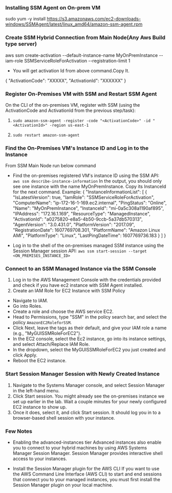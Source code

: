 ### Installing SSM Agent on On-prem VM

sudo yum -y install https://s3.amazonaws.com/ec2-downloads-windows/SSMAgent/latest/linux_amd64/amazon-ssm-agent.rpm

### Create SSM Hybrid Connection from Main Node(Any Aws Build type server)

aws ssm create-activation --default-instance-name MyOnPremInstance --iam-role SSMServiceRoleForActivation --registration-limit 1

- You will get activation Id from above command.Copy It.

{
    "ActivationCode": "XXXXX",
    "ActivationId": "XXXXXX"
}

### Register On-Premises VM with SSM and Restart SSM Agent

On the CLI of the on-premises VM, register with SSM (using the ActivationCode and ActivationId from the previous step/task):

1. `sudo amazon-ssm-agent -register -code "<ActivationCode>" -id "<ActivationId>" -region us-east-1`

2. `sudo restart amazon-ssm-agent`

### Find the On-Premises VM's Instance ID and Log in to the Instance

From SSM Main Node run below command
- Find the on-premises registered VM's instance ID using the SSM API:
`aws ssm describe-instance-information`
In the output, you should only see one instance with the name MyOnPremInstance. Copy its InstanceId for the next command.
Example:
{
    "InstanceInformationList": [
        {
            "IsLatestVersion": true,
            "IamRole": "SSMServiceRoleForActivation",
            "ComputerName": "ip-172-16-1-169.ec2.internal",
            "PingStatus": "Online",
            "Name": "MyOnPremInstance",
            "InstanceId": "mi-0a5c308a1190af895",
            "IPAddress": "172.16.1.169",
            "ResourceType": "ManagedInstance",
            "ActivationId": "a0275820-e8a5-4b50-9ccb-5a37db570313",
            "AgentVersion": "3.0.431.0",
            "PlatformVersion": "2017.09",
            "RegistrationDate": 1607769708.301,
            "PlatformName": "Amazon Linux AMI",
            "PlatformType": "Linux",
            "LastPingDateTime": 1607769736.183
        }
    ]
}

- Log in to the shell of the on-premises managed SSM instance using the Session Manager session API:
`aws ssm start-session --target <ON_PREMISES_INSTANCE_ID>`

### Connect to an SSM Managed Instance via the SSM Console

1. Log in to the AWS Management Console with the credentials provided and check if you have ec2 instance with SSM Agent installed.
2. Create an IAM Role for EC2 Instance with SSM Policy
- Navigate to IAM.
- Go into Roles.
- Create a role and choose the AWS service EC2.
- Head to Permissions, type "SSM" in the policy search bar, and select the policy `AmazonEC2RoleforSSM`.
- Click Next, leave the tags as their default, and give your IAM role a name (e.g., "MyGUISSMRoleForEC2").
- In the EC2 console, select the Ec2 instance, go into its instance settings, and select Attach/Replace IAM Role.
- In the dropdown, select the MyGUISSMRoleForEC2 you just created and click Apply.
- Reboot the EC2 instance.

### Start Session Manager Session with Newly Created Instance

1. Navigate to the Systems Manager console, and select Session Manager in the left-hand menu.
2. Click Start session. You might already see the on-premises instance we set up earlier in the lab. Wait a couple minutes for your newly configured EC2 instance to show up.
3. Once it does, select it, and click Start session. It should log you in to a browser-based shell session with your instance.


### Few Notes

- Enabling the advanced-instances tier
Advanced instances also enable you to connect to your hybrid machines by using AWS Systems Manager Session Manager. Session Manager provides interactive shell access to your instances.

- Install the Session Manager plugin for the AWS CLI
If you want to use the AWS Command Line Interface (AWS CLI) to start and end sessions that connect you to your managed instances, you must first install the Session Manager plugin on your local machine.
